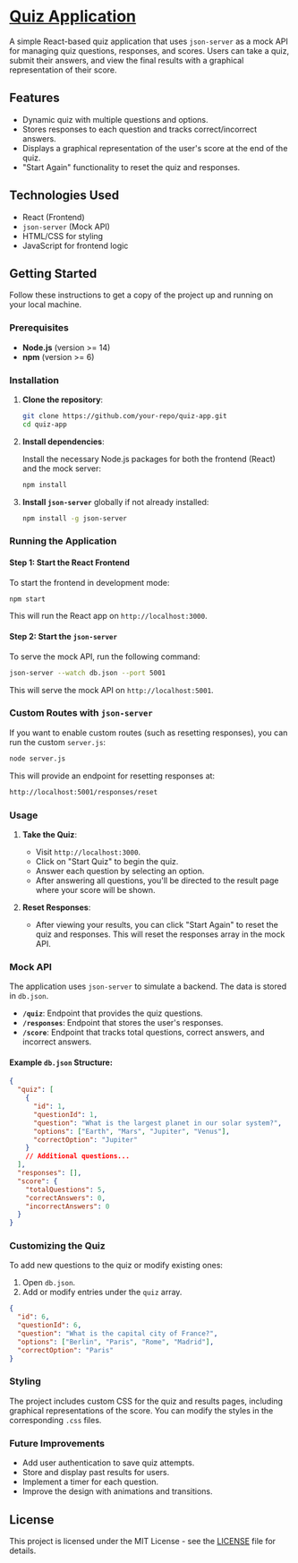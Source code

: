  
# [Quiz Application](https://quiz-app-assignment-5bd8-6rt2p2x46-yashlt224s-projects.vercel.app/)

A simple React-based quiz application that uses `json-server` as a mock API for managing quiz questions, responses, and scores. Users can take a quiz, submit their answers, and view the final results with a graphical representation of their score.

## Features

- Dynamic quiz with multiple questions and options.
- Stores responses to each question and tracks correct/incorrect answers.
- Displays a graphical representation of the user's score at the end of the quiz.
- "Start Again" functionality to reset the quiz and responses.

## Technologies Used

- React (Frontend)
- `json-server` (Mock API)
- HTML/CSS for styling
- JavaScript for frontend logic

## Getting Started

Follow these instructions to get a copy of the project up and running on your local machine.

### Prerequisites

- **Node.js** (version >= 14)
- **npm** (version >= 6)

### Installation

1. **Clone the repository**:

   ```bash
   git clone https://github.com/your-repo/quiz-app.git
   cd quiz-app
   ```

2. **Install dependencies**:

   Install the necessary Node.js packages for both the frontend (React) and the mock server:

   ```bash
   npm install
   ```

3. **Install `json-server`** globally if not already installed:

   ```bash
   npm install -g json-server
   ```

### Running the Application

#### Step 1: Start the React Frontend

To start the frontend in development mode:

```bash
npm start
```

This will run the React app on `http://localhost:3000`.

#### Step 2: Start the `json-server`

To serve the mock API, run the following command:

```bash
json-server --watch db.json --port 5001
```

This will serve the mock API on `http://localhost:5001`.

### Custom Routes with `json-server`

If you want to enable custom routes (such as resetting responses), you can run the custom `server.js`:

```bash
node server.js
```

This will provide an endpoint for resetting responses at:

```bash
http://localhost:5001/responses/reset
```

### Usage

1. **Take the Quiz**:
   - Visit `http://localhost:3000`.
   - Click on "Start Quiz" to begin the quiz.
   - Answer each question by selecting an option.
   - After answering all questions, you'll be directed to the result page where your score will be shown.

2. **Reset Responses**:
   - After viewing your results, you can click "Start Again" to reset the quiz and responses. This will reset the responses array in the mock API.

### Mock API

The application uses `json-server` to simulate a backend. The data is stored in `db.json`.

- **`/quiz`**: Endpoint that provides the quiz questions.
- **`/responses`**: Endpoint that stores the user's responses.
- **`/score`**: Endpoint that tracks total questions, correct answers, and incorrect answers.

#### Example `db.json` Structure:

```json
{
  "quiz": [
    {
      "id": 1,
      "questionId": 1,
      "question": "What is the largest planet in our solar system?",
      "options": ["Earth", "Mars", "Jupiter", "Venus"],
      "correctOption": "Jupiter"
    }
    // Additional questions...
  ],
  "responses": [],
  "score": {
    "totalQuestions": 5,
    "correctAnswers": 0,
    "incorrectAnswers": 0
  }
}
```

### Customizing the Quiz

To add new questions to the quiz or modify existing ones:

1. Open `db.json`.
2. Add or modify entries under the `quiz` array.

```json
{
  "id": 6,
  "questionId": 6,
  "question": "What is the capital city of France?",
  "options": ["Berlin", "Paris", "Rome", "Madrid"],
  "correctOption": "Paris"
}
```

### Styling

The project includes custom CSS for the quiz and results pages, including graphical representations of the score. You can modify the styles in the corresponding `.css` files.

### Future Improvements

- Add user authentication to save quiz attempts.
- Store and display past results for users.
- Implement a timer for each question.
- Improve the design with animations and transitions.

## License

This project is licensed under the MIT License - see the [LICENSE](LICENSE) file for details.

 